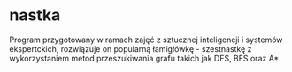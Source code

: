 # nastka
Program przygotowany w ramach zajęć z sztucznej inteligencji i systemów ekspertckich, rozwiązuje on popularną łamigłówkę - szestnastkę z wykorzystaniem metod przeszukiwania grafu takich jak DFS, BFS oraz A*.
